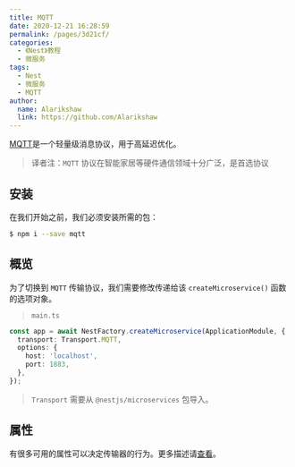 ```yaml
---
title: MQTT
date: 2020-12-21 16:28:59
permalink: /pages/3d21cf/
categories:
  - 《Nest》教程
  - 微服务
tags:
  - Nest
  - 微服务
  - MQTT
author: 
  name: Alarikshaw
  link: https://github.com/Alarikshaw
---
```


[MQTT](http://mqtt.org/)是一个轻量级消息协议，用于高延迟优化。

> 译者注：`MQTT` 协议在智能家居等硬件通信领域十分广泛，是首选协议

## 安装

在我们开始之前，我们必须安装所需的包：

```bash
$ npm i --save mqtt
```

## 概览

为了切换到 `MQTT` 传输协议，我们需要修改传递给该 `createMicroservice()` 函数的选项对象。

> `main.ts`

```typescript
const app = await NestFactory.createMicroservice(ApplicationModule, {
  transport: Transport.MQTT,
  options: {
    host: 'localhost',
    port: 1883,
  },
});
```

> `Transport` 需要从 `@nestjs/microservices` 包导入。

## 属性

有很多可用的属性可以决定传输器的行为。更多描述请[查看](https://github.com/mqttjs/MQTT.js)。